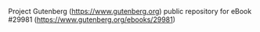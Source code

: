 Project Gutenberg (https://www.gutenberg.org) public repository for eBook #29981 (https://www.gutenberg.org/ebooks/29981)
